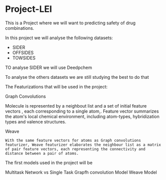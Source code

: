 # Project-LEI

This is a Project where we will want to predicting safety of drug combinations.

In this project we will analyse the following datasets:
  - SIDER
  - OFFSIDES
  - TOWSIDES

TO analyse SIDER we will use Deedpchem 

To analyse the others datasets we are still studying the best to do that

The Featurizations that will be used in the project:

Graph Convolutions

 Molecule is represented by a neighbout list and a set of initial feature vectors , each corresponding to a single atom,. Feature vector summarizes the atom's local chemical environment,  including atom-types, hybridization types and valence structures.
 
Weave

    With the same feature vectors for atoms as Graph convolutions featurizer, Weave featurizer elaborates the neighbour list as a matrix of pair feature vectors, each representing the connectivity and distance between a pair of atoms.

The first models used in the project will be

Multitask Network vs Single Task
Grapfh convolution Model
Weave Model 
